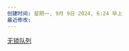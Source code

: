 ```yaml
---
创建时间: 星期一, 9月 9日 2024, 6:24 早上
最近修改: 
---
```

[无锁队列](
https://zhuanlan.zhihu.com/p/608143587?utm_psn=1816360938284146688
)